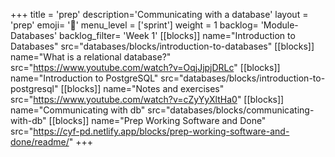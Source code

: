 +++
title = 'prep'
description='Communicating with a database'
layout = 'prep'
emoji= '📝'
menu_level = ['sprint']
weight = 1
backlog= 'Module-Databases'
backlog_filter= 'Week 1'
[[blocks]]
name="Introduction to Databases"
src="databases/blocks/introduction-to-databases"
[[blocks]]
name="What is a relational database?"
src="https://www.youtube.com/watch?v=OqjJjpjDRLc"
[[blocks]]
name="Introduction to PostgreSQL"
src="databases/blocks/introduction-to-postgresql"
[[blocks]]
name="Notes and exercises"
src="https://www.youtube.com/watch?v=cZyYyXltHa0"
[[blocks]]
name="Communicating with db"
src="databases/blocks/communicating-with-db"
[[blocks]]
name="Prep Working Software and Done"
src="https://cyf-pd.netlify.app/blocks/prep-working-software-and-done/readme/"
+++
